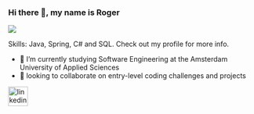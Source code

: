 ### Hi there 👋, my name is Roger
![](https://www.kindpng.com/picc/m/141-1419051_github-icon-png-transparent-png.png)

Skills: Java, Spring, C# and SQL. Check out my profile for more info.

- 🔭 I’m currently studying Software Engineering at the Amsterdam University of Applied Sciences
- 👯 looking to collaborate on entry-level coding challenges and projects 


[<img src='https://cdn.jsdelivr.net/npm/simple-icons@3.0.1/icons/linkedin.svg' alt='linkedin' height='40'>](https://www.linkedin.com/in/rogerdirkx/)  


